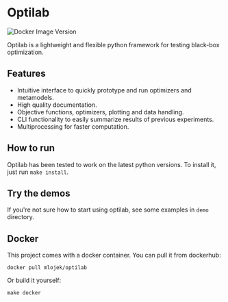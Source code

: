 # Optilab
![Docker Image Version](https://img.shields.io/docker/v/mlojek/optilab?logo=Docker&label=Docker%20image%20version)


Optilab is a lightweight and flexible python framework for testing black-box optimization.

## Features
- Intuitive interface to quickly prototype and run optimizers and metamodels.
- High quality documentation.
- Objective functions, optimizers, plotting and data handling.
- CLI functionality to easily summarize results of previous experiments.
- Multiprocessing for faster computation.

## How to run
Optilab has been tested to work on the latest python versions. To install it, just run `make install`.

## Try the demos
If you're not sure how to start using optilab, see some examples in `demo` directory.

## Docker
This project comes with a docker container. You can pull it from dockerhub:
```
docker pull mlojek/optilab
```
Or build it yourself:
```
make docker
```